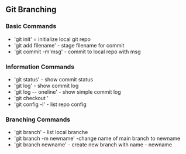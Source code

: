 ## Git Branching

### Basic Commands

* 'git init' = initialize local git repo
* 'git add filename' - stage filename for commit
* 'git commit -m'msg' - commit to local repo with msg



### Information Commands

* 'git status' - show commit status
* 'git log' - show commit log
* 'git log -- oneline' - show simple commit log
* 'git checkout '
* 'git config -l' - list repo config

### Branching Commands

* 'git branch'  - list local branche
* 'git branch -m newname' -change name of main branch to newname
* 'git branch newname' - create new branch with name - newname